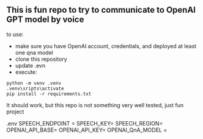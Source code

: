 ## This is fun repo to try to communicate to OpenAI GPT model by voice

to use:
- make sure you have OpenAI account, credentials, and deployed at least one qna model
- clone this repository
- update .evn
- execute:
```
python -m venv .venv
.venv\sripts\activate
pip install -r requirements.txt
```
It should work, but this repo is not something very well tested, just fun project

.env
SPEECH_ENDPOINT =
SPEECH_KEY=
SPEECH_REGION=
OPENAI_API_BASE=
OPENAI_API_KEY=
OPENAI_QnA_MODEL = 

